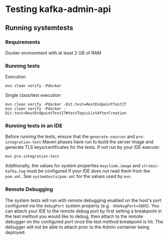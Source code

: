 # Testing kafka-admin-api
## Running systemtests
### Requirements
Docker environment with at least 2 GB of RAM

### Running tests
Execution
```
mvn clean verify -Pdocker
```
Single class/test execution
```
mvn clean verify -Pdocker -Dit.test=RestEndpointTestIT
mvn clean verify -Pdocker -Dit.test=RestEndpointTestIT#testTopicListAfterCreation
```

### Running tests in an IDE
Before running the tests, ensure that the `generate-sources` and `pre-integration-test` Maven phases have run to build the server image and generate TLS keys/certificates for the tests. If not run by your IDE execute:
```
mvn pre-integration-test
```
Additionally, the values for system properties `keycloak.image` and `strimzi-kafka.tag` must be configured if your IDE does not read them from the `pom.xml`. See `systemtests/pom.xml` for the values used by `mvn`.

### Remote Debugging
The system tests will run with remote debugging enabled on the host's port configured via the `debugPort` system property (e.g. `-DdebugPort=5005`). You can attach your IDE to the remote debug port by first setting a breakpoint in the test method you would like to debug, then attach to the remote debugger on the configured port once the test method breakpoint is hit. The debugger will not be able to attach prior to the Admin container being deployed.
